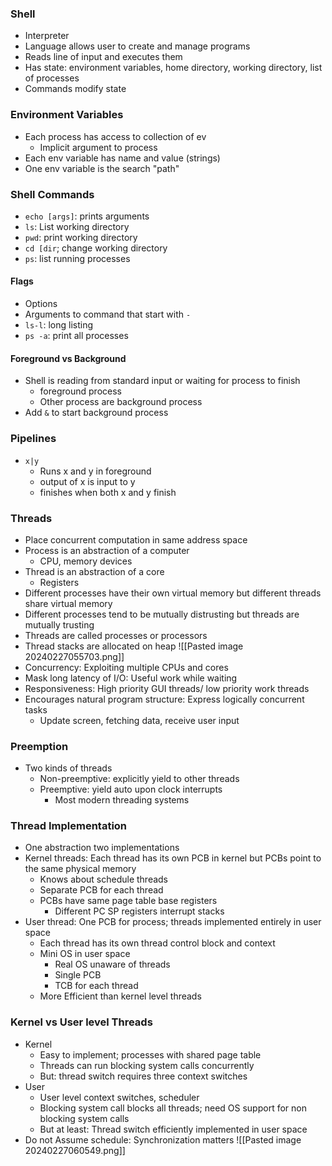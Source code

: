 ### Shell
- Interpreter
- Language allows user to create and manage programs
- Reads line of input and executes them
- Has state: environment variables, home directory, working directory, list of processes
- Commands modify state
### Environment Variables
- Each process has access to collection of ev
	- Implicit argument to process
- Each env variable has name and value (strings)
- One env variable is the search "path"
### Shell Commands
- `echo [args]`: prints arguments
- `ls`: List working directory
- `pwd`: print working directory
- `cd [dir`; change working directory
- `ps`: list running processes
#### Flags
- Options
- Arguments to command that start with `-`
- `ls-l`: long listing
- `ps -a`: print all processes
#### Foreground vs Background
- Shell is reading from standard input or waiting for process to finish
	- foreground process
	- Other process are background process
- Add `&` to start background process
### Pipelines
- `x|y`
	- Runs x and y in foreground
	- output of x is input to y
	- finishes when both x and y finish
### Threads
- Place concurrent computation in same address space
- Process is an abstraction of a computer
	- CPU, memory devices
- Thread is an abstraction of a core
	- Registers
- Different processes have their own virtual memory but different threads share virtual memory
- Different processes tend to be mutually distrusting but threads are mutually trusting
- Threads are called processes or processors
- Thread stacks are allocated on heap
![[Pasted image 20240227055703.png]]
- Concurrency: Exploiting multiple CPUs and cores
- Mask long latency of I/O: Useful work while waiting
- Responsiveness: High priority GUI threads/ low priority work threads
- Encourages natural program structure: Express logically concurrent tasks
	- Update screen, fetching data, receive user input
### Preemption
- Two kinds of threads
	- Non-preemptive: explicitly yield to other threads
	- Preemptive: yield auto upon clock interrupts 
		- Most modern threading systems
### Thread Implementation
- One abstraction two implementations
- Kernel threads: Each thread has its own PCB in kernel but PCBs point to the same physical memory
	- Knows about schedule threads
	- Separate PCB for each thread
	- PCBs have same page table base registers
		- Different PC SP registers interrupt stacks
- User thread: One PCB for process; threads implemented entirely in user space
	- Each thread has its own thread control block and context
	- Mini OS in user space
		- Real OS unaware of threads
		- Single PCB
		- TCB for each thread
	- More Efficient than kernel level threads
### Kernel vs User level Threads
- Kernel
	- Easy to implement; processes with shared page table
	- Threads can run blocking system calls concurrently
	- But: thread switch requires three context switches
- User
	- User level context switches, scheduler
	- Blocking system call blocks all threads; need OS support for non blocking system calls
	- But at least: Thread switch efficiently implemented in user space
- Do not Assume schedule: Synchronization matters
![[Pasted image 20240227060549.png]]
